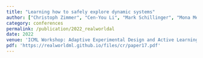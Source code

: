 ```yaml
---
title: "Learning how to safely explore dynamic systems"
author: ["Christoph Zimmer", "Cen-You Li", "Mark Schillinger", "Mona Meister", "Barbara Rakitsch", "Duy Nguyen-Tuong"]
category: conferences
permalink: /publication/2022_realworldal
date: 2022
venue: 'ICML Workshop: Adaptive Experimental Design and Active Learning in the Real World'
pdf: 'https://realworldml.github.io/files/cr/paper17.pdf'
---
```



